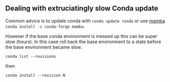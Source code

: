 ## Dealing with extruciatingly slow Conda update

Common advice is to update conda with ```conda update conda``` or use [mamba](https://anaconda.org/conda-forge/mamba) ```conda install -c conda-forge mamba```.  

However if the base conda environment is messed up this can be super slow (hours).  In this case roll back the base environment to a state before the base environment became slow.  

```
conda list --revisions
````

then

```
conda install --revision N
```

